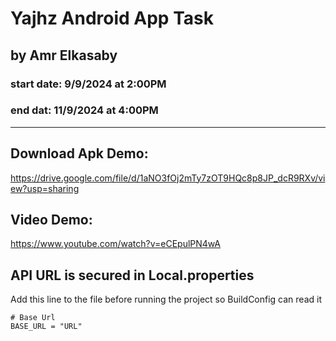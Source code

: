 # Yajhz Android App Task
## by Amr Elkasaby

### start date: 9/9/2024 at 2:00PM
### end dat: 11/9/2024 at 4:00PM
---
## Download Apk Demo:
https://drive.google.com/file/d/1aNO3fOj2mTy7zOT9HQc8p8JP_dcR9RXv/view?usp=sharing

## Video Demo:
https://www.youtube.com/watch?v=eCEpulPN4wA

## API URL is secured in Local.properties
Add this line to the file before running the project so BuildConfig can read it
```
# Base Url
BASE_URL = "URL"
```